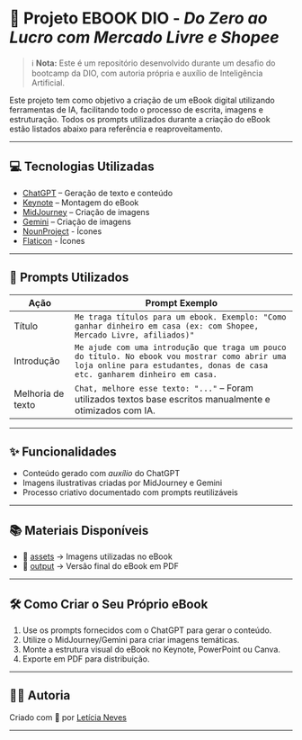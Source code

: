 # 📘 Projeto EBOOK DIO - *Do Zero ao Lucro com Mercado Livre e Shopee*

> ℹ️ **Nota:** Este é um repositório desenvolvido durante um desafio do bootcamp da DIO, com autoria própria e auxílio de Inteligência Artificial.

Este projeto tem como objetivo a criação de um eBook digital utilizando ferramentas de IA, facilitando todo o processo de escrita, imagens e estruturação. Todos os prompts utilizados durante a criação do eBook estão listados abaixo para referência e reaproveitamento.

---

## 💻 Tecnologias Utilizadas

- [ChatGPT](https://chat.openai.com/) – Geração de texto e conteúdo
- [Keynote](https://www.apple.com/br/keynote/) – Montagem do eBook
- [MidJourney](https://www.midjourney.com/app/) – Criação de imagens
- [Gemini](https://deepmind.google/technologies/gemini/) – Criação de imagens
- [NounProject](https://thenounproject.com) - Ícones
- [Flaticon](https://www.flaticon.com/br/) - Ícones

---

## 🧠 Prompts Utilizados

| Ação        | Prompt Exemplo                                                                                                                                                                   |
|-------------|----------------------------------------------------------------------------------------------------------------------------------------------------------------------------------|
| Título      | `Me traga títulos para um ebook. Exemplo: "Como ganhar dinheiro em casa (ex: com Shopee, Mercado Livre, afiliados)"`                                                           |
| Introdução  | `Me ajude com uma introdução que traga um pouco do título. No ebook vou mostrar como abrir uma loja online para estudantes, donas de casa etc. ganharem dinheiro em casa.`     |
| Melhoria de texto | `Chat, melhore esse texto: "..."` – Foram utilizados textos base escritos manualmente e otimizados com IA.                                                               |

---

## ✨ Funcionalidades

- Conteúdo gerado com *auxílio* do ChatGPT
- Imagens ilustrativas criadas por MidJourney e Gemini
- Processo criativo documentado com prompts reutilizáveis

---

## 📚 Materiais Disponíveis

- 📁 [assets](https://github.com/leticianeves7/ebook-desafio-dio/tree/main/assets) → Imagens utilizadas no eBook  
- 📄 [output](https://github.com/leticianeves7/ebook-mercado-livre-shopee/tree/main/output) → Versão final do eBook em PDF

---

## 🛠️ Como Criar o Seu Próprio eBook

1. Use os prompts fornecidos com o ChatGPT para gerar o conteúdo.
2. Utilize o MidJourney/Gemini para criar imagens temáticas.
3. Monte a estrutura visual do eBook no Keynote, PowerPoint ou Canva.
4. Exporte em PDF para distribuição.

---

## 👩‍💻 Autoria

Criado com 💙 por [Letícia Neves](https://github.com/leticianeves7)

---

